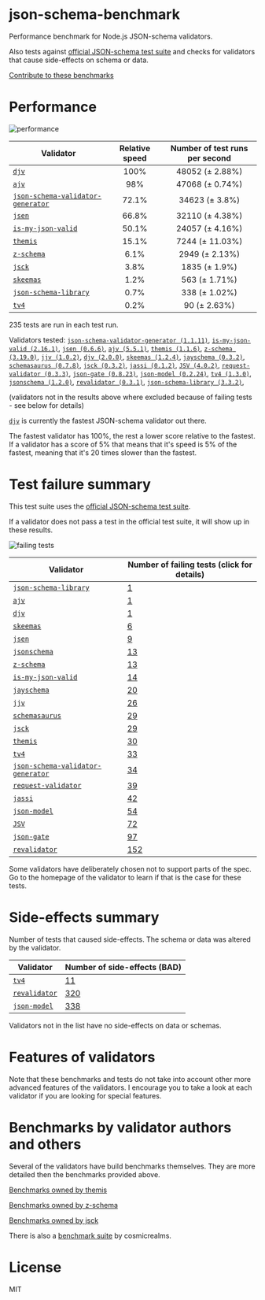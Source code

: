 # json-schema-benchmark
Performance benchmark for Node.js JSON-schema validators.

Also tests against [official JSON-schema test suite](https://github.com/json-schema/JSON-Schema-Test-Suite) and checks
for validators that cause side-effects on schema or data.

[Contribute to these benchmarks](https://github.com/ebdrup/json-schema-benchmark/blob/master/CONTRIBUTING.md)

# Performance

![performance](https://chart.googleapis.com/chart?chxt=x,y&cht=bhs&chco=76A4FB&chls=2.0&chbh=32,4,1&chs=600x416&chxl=-1:|djv|ajv|json-schema-validator-generator|jsen|is-my-json-valid|themis|z-schema|jsck|skeemas|json-schema-library|tv4&chd=t:100,98,72.1,66.8,50.1,15.1,6.1,3.8,1.2,0.7,0.2)

|Validator|Relative speed|Number of test runs per second|
|---------|:------------:|:----------------------------:|
|[`djv`](https://github.com/korzio/djv#readme)|100%|48052 (± 2.88%)|
|[`ajv`](https://github.com/epoberezkin/ajv)|98%|47068 (± 0.74%)|
|[`json-schema-validator-generator`](https://github.com/danwang/json-schema-validator-generator)|72.1%|34623 (± 3.8%)|
|[`jsen`](https://github.com/bugventure/jsen)|66.8%|32110 (± 4.38%)|
|[`is-my-json-valid`](https://github.com/mafintosh/is-my-json-valid)|50.1%|24057 (± 4.16%)|
|[`themis`](https://github.com/playlyfe/themis)|15.1%|7244 (± 11.03%)|
|[`z-schema`](https://github.com/zaggino/z-schema)|6.1%|2949 (± 2.13%)|
|[`jsck`](https://github.com/pandastrike/jsck#readme)|3.8%|1835 (± 1.9%)|
|[`skeemas`](https://github.com/Prestaul/skeemas#readme)|1.2%|563 (± 1.71%)|
|[`json-schema-library`](https://github.com/sagold/json-schema-library)|0.7%|338 (± 1.02%)|
|[`tv4`](https://github.com/geraintluff/tv4)|0.2%|90 (± 2.63%)|

235 tests are run in each test run.

Validators tested: [`json-schema-validator-generator (1.1.11)`](https://github.com/danwang/json-schema-validator-generator), [`is-my-json-valid (2.16.1)`](https://github.com/mafintosh/is-my-json-valid), [`jsen (0.6.6)`](https://github.com/bugventure/jsen), [`ajv (5.5.1)`](https://github.com/epoberezkin/ajv), [`themis (1.1.6)`](https://github.com/playlyfe/themis), [`z-schema (3.19.0)`](https://github.com/zaggino/z-schema), [`jjv (1.0.2)`](https://github.com/acornejo/jjv), [`djv (2.0.0)`](https://github.com/korzio/djv#readme), [`skeemas (1.2.4)`](https://github.com/Prestaul/skeemas#readme), [`jayschema (0.3.2)`](https://github.com/natesilva/jayschema), [`schemasaurus (0.7.8)`](https://github.com/AlexeyGrishin/schemasaurus), [`jsck (0.3.2)`](https://github.com/pandastrike/jsck#readme), [`jassi (0.1.2)`](https://github.com/iclanzan/jassi), [`JSV (4.0.2)`](http://github.com/garycourt/JSV), [`request-validator (0.3.3)`](https://github.com/bugventure/request-validator), [`json-gate (0.8.23)`](https://github.com/oferei/json-gate#readme), [`json-model (0.2.24)`](https://github.com/geraintluff/json-model), [`tv4 (1.3.0)`](https://github.com/geraintluff/tv4), [`jsonschema (1.2.0)`](https://github.com/tdegrunt/jsonschema#readme), [`revalidator (0.3.1)`](https://github.com/flatiron/revalidator), [`json-schema-library (3.3.2)`](https://github.com/sagold/json-schema-library), 

(validators not in the results above where excluded because of failing tests - see below for details)

[`djv`](https://github.com/korzio/djv#readme) is currently the fastest JSON-schema validator out there.

The fastest validator has 100%, the rest a lower score relative to the fastest.
If a validator has a score of 5% that means that it's speed is 5% of the fastest,
meaning that it's 20 times slower than the fastest.

# Test failure summary

This test suite uses the [official JSON-schema test suite](https://github.com/json-schema/JSON-Schema-Test-Suite).

If a validator does not pass a test in the official test suite, it will show up in these results.

![failing tests](https://chart.googleapis.com/chart?chxt=x,y&cht=bhs&chco=76A4FB&chls=2.0&chbh=15,4,1&chs=600x419&chxl=-1:|json-schema-library|ajv|djv|skeemas|jsen|jsonschema|z-schema|is-my-json-valid|jayschema|jjv|schemasaurus|jsck|themis|tv4|json-schema-validator-generator|request-validator|jassi|json-model|JSV|json-gate|revalidator&chd=t:1,1,1,6,9,13,13,14,20,26,29,29,30,33,34,39,42,54,72,97,152&chxr=0,0,152&chds=0,152)

|Validator|Number of failing tests (click for details)|
|---------|-----------------------|
|[`json-schema-library`](https://github.com/sagold/json-schema-library)|[1](https://github.com/ebdrup/json-schema-benchmark/blob/master/reports/json-schema-library.md)|
|[`ajv`](https://github.com/epoberezkin/ajv)|[1](https://github.com/ebdrup/json-schema-benchmark/blob/master/reports/ajv.md)|
|[`djv`](https://github.com/korzio/djv#readme)|[1](https://github.com/ebdrup/json-schema-benchmark/blob/master/reports/djv.md)|
|[`skeemas`](https://github.com/Prestaul/skeemas#readme)|[6](https://github.com/ebdrup/json-schema-benchmark/blob/master/reports/skeemas.md)|
|[`jsen`](https://github.com/bugventure/jsen)|[9](https://github.com/ebdrup/json-schema-benchmark/blob/master/reports/jsen.md)|
|[`jsonschema`](https://github.com/tdegrunt/jsonschema#readme)|[13](https://github.com/ebdrup/json-schema-benchmark/blob/master/reports/jsonschema.md)|
|[`z-schema`](https://github.com/zaggino/z-schema)|[13](https://github.com/ebdrup/json-schema-benchmark/blob/master/reports/z-schema.md)|
|[`is-my-json-valid`](https://github.com/mafintosh/is-my-json-valid)|[14](https://github.com/ebdrup/json-schema-benchmark/blob/master/reports/is-my-json-valid.md)|
|[`jayschema`](https://github.com/natesilva/jayschema)|[20](https://github.com/ebdrup/json-schema-benchmark/blob/master/reports/jayschema.md)|
|[`jjv`](https://github.com/acornejo/jjv)|[26](https://github.com/ebdrup/json-schema-benchmark/blob/master/reports/jjv.md)|
|[`schemasaurus`](https://github.com/AlexeyGrishin/schemasaurus)|[29](https://github.com/ebdrup/json-schema-benchmark/blob/master/reports/schemasaurus.md)|
|[`jsck`](https://github.com/pandastrike/jsck#readme)|[29](https://github.com/ebdrup/json-schema-benchmark/blob/master/reports/jsck.md)|
|[`themis`](https://github.com/playlyfe/themis)|[30](https://github.com/ebdrup/json-schema-benchmark/blob/master/reports/themis.md)|
|[`tv4`](https://github.com/geraintluff/tv4)|[33](https://github.com/ebdrup/json-schema-benchmark/blob/master/reports/tv4.md)|
|[`json-schema-validator-generator`](https://github.com/danwang/json-schema-validator-generator)|[34](https://github.com/ebdrup/json-schema-benchmark/blob/master/reports/json-schema-validator-generator.md)|
|[`request-validator`](https://github.com/bugventure/request-validator)|[39](https://github.com/ebdrup/json-schema-benchmark/blob/master/reports/request-validator.md)|
|[`jassi`](https://github.com/iclanzan/jassi)|[42](https://github.com/ebdrup/json-schema-benchmark/blob/master/reports/jassi.md)|
|[`json-model`](https://github.com/geraintluff/json-model)|[54](https://github.com/ebdrup/json-schema-benchmark/blob/master/reports/json-model.md)|
|[`JSV`](http://github.com/garycourt/JSV)|[72](https://github.com/ebdrup/json-schema-benchmark/blob/master/reports/JSV.md)|
|[`json-gate`](https://github.com/oferei/json-gate#readme)|[97](https://github.com/ebdrup/json-schema-benchmark/blob/master/reports/json-gate.md)|
|[`revalidator`](https://github.com/flatiron/revalidator)|[152](https://github.com/ebdrup/json-schema-benchmark/blob/master/reports/revalidator.md)|

Some validators have deliberately chosen not to support parts of the spec. Go to the homepage of the validator to learn if
that is the case for these tests.

# Side-effects summary

Number of tests that caused side-effects. The schema or data was altered by the validator.

|Validator|Number of side-effects (BAD)|
|---------|----------------------------|
|[`tv4`](https://github.com/geraintluff/tv4)|[11](https://github.com/ebdrup/json-schema-benchmark/blob/master/reports/tv4-side-effects.md)|
|[`revalidator`](https://github.com/flatiron/revalidator)|[320](https://github.com/ebdrup/json-schema-benchmark/blob/master/reports/revalidator-side-effects.md)|
|[`json-model`](https://github.com/geraintluff/json-model)|[338](https://github.com/ebdrup/json-schema-benchmark/blob/master/reports/json-model-side-effects.md)|

Validators not in the list have no side-effects on data or schemas.

# Features of validators

Note that these benchmarks and tests do not take into account other more advanced features of the validators. I encourage
you to take a look at each validator if you are looking for special features.

# Benchmarks by validator authors and others

Several of the validators have build benchmarks themselves. They are
more detailed then the benchmarks provided above.

[Benchmarks owned by themis](https://cdn.rawgit.com/playlyfe/themis/master/benchmark/results.html)

[Benchmarks owned by z-schema](https://rawgit.com/zaggino/z-schema/master/benchmark/results.html)

[Benchmarks owned by jsck](https://github.com/pandastrike/jsck/blob/master/doc/benchmarks.md)

There is also a [benchmark suite](https://github.com/Sembiance/cosmicrealms.com/tree/master/sandbox/benchmark-of-node-dot-js-json-validation-modules-part-3)
by cosmicrealms.

# License
MIT
